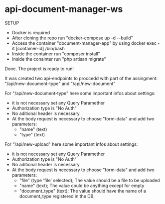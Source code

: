# api-document-manager-ws
SETUP
- Docker is required
- After cloning the repo run "docker-compose up -d --build" 
- Access the container "document-manager-app" by using docker exec -it [container-id] /bin/bash
- Inside the container run "composer install"
- Inside the conainter run "php artisan migrate"

Done. The project is ready to run!

It was created two api-endpoints to proccedd with part of the assingment:
"/api/new-document-type" and "/api/new-document"

For "/api/new-document-type" here some important infos about settings:
- it is not necessary set any Query Paramether
- Authorization type is "No Auth"
- No aditional header is necessary
- At the body request is necessary to choose "form-data" and add two parameters:
    - "name" (text)
    - "type" (text)

For "/api/new-upload" here some important infos about settings:
- it is not necessary set any Query Paramether
- Authorization type is "No Auth"
- No aditional header is necessary
- At the body request is necessary to choose "form-data" and add two parameters:
    - "file" (type 'file' selected); The value should be a file to be uploaded
    - "name" (text); The value could be anything except for empty
    - "document_type" (text); The value should have the name of a document_type registered in the DB;
